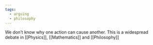 ```yaml
---
tags:
  - arguing
  - philosophy
---
```

We don't know why one action can cause another.
This is a widespread debate in [[Physics]], [[Mathematics]] and [[Philosophy]]